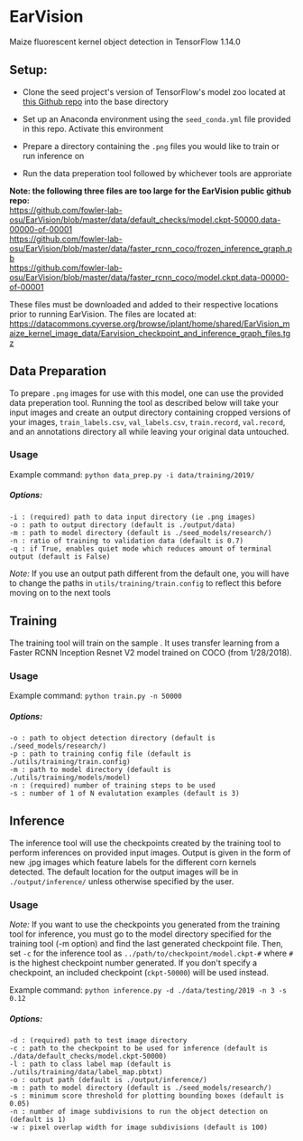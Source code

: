 # EarVision

Maize fluorescent kernel object detection in TensorFlow 1.14.0

## Setup:

- Clone the seed project's version of TensorFlow's model zoo located at [this Github repo](https://github.com/fowler-lab-osu/EarVision_TensorFlow_Object_Detection_API) into the base directory 

- Set up an Anaconda environment using the `seed_conda.yml` file provided in this repo. Activate this environment

- Prepare a directory containing the `.png` files you would like to train or run inference on 

- Run the data preperation tool followed by whichever tools are approriate

**Note: the following three files are too large for the EarVision public github repo:**  
https://github.com/fowler-lab-osu/EarVision/blob/master/data/default_checks/model.ckpt-50000.data-00000-of-00001  
https://github.com/fowler-lab-osu/EarVision/blob/master/data/faster_rcnn_coco/frozen_inference_graph.pb  
https://github.com/fowler-lab-osu/EarVision/blob/master/data/faster_rcnn_coco/model.ckpt.data-00000-of-00001


These files must be downloaded and added to their respective locations prior to running EarVision. The files are located at:  
https://datacommons.cyverse.org/browse/iplant/home/shared/EarVision_maize_kernel_image_data/Earvision_checkpoint_and_inference_graph_files.tgz

## Data Preparation 

To prepare `.png` images for use with this model, one can use the provided data preperation tool. Running the tool as described below will take your input images and create an output directory containing cropped versions of your images, `train_labels.csv`, `val_labels.csv`, `train.record`, `val.record`, and an annotations directory all while leaving your original data untouched.

### Usage

Example command:
`python data_prep.py -i data/training/2019/`

##### Options:
    -i : (required) path to data input directory (ie .png images)
    -o : path to output directory (default is ./output/data)
    -m : path to model directory (default is ./seed_models/research/)
    -n : ratio of training to validation data (default is 0.7)
    -q : if True, enables quiet mode which reduces amount of terminal output (default is False)

*Note:* If you use an output path different from the default one, you will have to change the paths in `utils/training/train.config` to reflect this before moving on to the next tools

## Training

The training tool will train on the sample . It uses transfer learning from a Faster RCNN Inception Resnet V2 model trained on COCO (from 1/28/2018). 

### Usage

Example command: `python train.py -n 50000`

##### Options:
    -o : path to object detection directory (default is ./seed_models/research/)
    -p : path to training config file (default is ./utils/training/train.config)
    -m : path to model directory (default is ./utils/training/models/model)
    -n : (required) number of training steps to be used
    -s : number of 1 of N evalutation examples (default is 3)

## Inference

The inference tool will use the checkpoints created by the training tool to perform inferences on provided input images. Output is given in the form of new .jpg images which feature labels for the different corn kernels detected. The default location for the output images will be in `./output/inference/` unless otherwise specified by the user.

### Usage

*Note:* If you want to use the checkpoints you generated from the training tool for inference, you must go to the model directory specified for the training tool (-m option) and find the last generated checkpoint file. Then, set `-c` for the inference tool as `../path/to/checkpoint/model.ckpt-#` where `#` is the highest checkpoint number generated. If you don't specify a checkpoint, an included checkpoint (`ckpt-50000`) will be used instead.

Example command: `python inference.py -d ./data/testing/2019 -n 3 -s 0.12`

##### Options:
    -d : (required) path to test image directory 
    -c : path to the checkpoint to be used for inference (default is ./data/default_checks/model.ckpt-50000)
    -l : path to class label map (default is ./utils/training/data/label_map.pbtxt)
    -o : output path (default is ./output/inference/)
    -m : path to model directory (default is ./seed_models/research/)
    -s : minimum score threshold for plotting bounding boxes (default is 0.05)
    -n : number of image subdivisions to run the object detection on (default is 1)
    -w : pixel overlap width for image subdivisions (default is 100)

